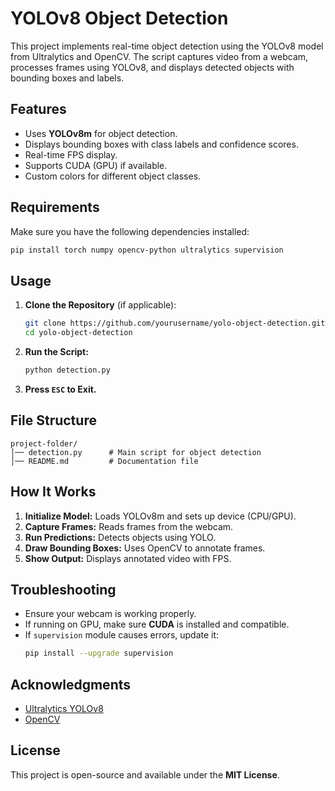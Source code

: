 # YOLOv8 Object Detection

This project implements real-time object detection using the YOLOv8 model from Ultralytics and OpenCV. The script captures video from a webcam, processes frames using YOLOv8, and displays detected objects with bounding boxes and labels.

## Features
- Uses **YOLOv8m** for object detection.
- Displays bounding boxes with class labels and confidence scores.
- Real-time FPS display.
- Supports CUDA (GPU) if available.
- Custom colors for different object classes.

## Requirements
Make sure you have the following dependencies installed:

```bash
pip install torch numpy opencv-python ultralytics supervision
```

## Usage

1. **Clone the Repository** (if applicable):
   ```bash
   git clone https://github.com/yourusername/yolo-object-detection.git
   cd yolo-object-detection
   ```
2. **Run the Script:**
   ```bash
   python detection.py
   ```
3. **Press `ESC` to Exit.**

## File Structure
```
project-folder/
│── detection.py      # Main script for object detection
│── README.md         # Documentation file
```

## How It Works
1. **Initialize Model:** Loads YOLOv8m and sets up device (CPU/GPU).
2. **Capture Frames:** Reads frames from the webcam.
3. **Run Predictions:** Detects objects using YOLO.
4. **Draw Bounding Boxes:** Uses OpenCV to annotate frames.
5. **Show Output:** Displays annotated video with FPS.

## Troubleshooting
- Ensure your webcam is working properly.
- If running on GPU, make sure **CUDA** is installed and compatible.
- If `supervision` module causes errors, update it:
  ```bash
  pip install --upgrade supervision
  ```

## Acknowledgments
- [Ultralytics YOLOv8](https://github.com/ultralytics/ultralytics)
- [OpenCV](https://opencv.org/)

## License
This project is open-source and available under the **MIT License**.

